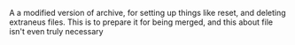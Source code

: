 A a modified version of archive, for setting up things like reset, and deleting extraneus files. This is to prepare it for being merged, and this about file isn't even truly necessary
